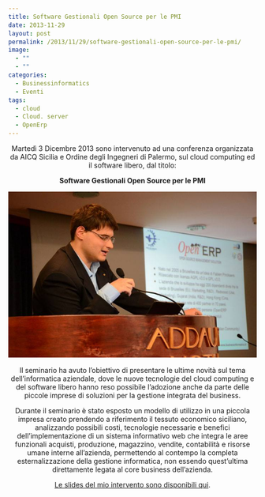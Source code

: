 ```yaml
---
title: Software Gestionali Open Source per le PMI
date: 2013-11-29
layout: post
permalink: /2013/11/29/software-gestionali-open-source-per-le-pmi/
image:
  - ""
  - ""
categories:
  - Businessinformatics
  - Eventi
tags:
  - cloud
  - Cloud. server
  - OpenErp
---
```

<p style="text-align: center;">
  <!--:it-->Martedì 3 Dicembre 2013 sono intervenuto ad una conferenza organizzata da AICQ Sicilia e Ordine degli Ingegneri di Palermo, sul cloud computing ed il software libero, dal titolo:
</p>

<p style="text-align: center;">
  <strong>Software Gestionali </strong><strong>Open Source per le PMI</strong>
</p>

![Marco AICQ](https://raw.githubusercontent.com/marcofromsicily/blog/master/images/marcoaicq.jpg)

<p style="text-align: center;">
  Il seminario ha avuto l&#8217;obiettivo di presentare le ultime novità sul tema dell&#8217;informatica aziendale, dove le nuove tecnologie del cloud computing e del software libero hanno reso possibile l&#8217;adozione anche da parte delle piccole imprese di soluzioni per la gestione integrata del business.
</p>

<p style="text-align: center;">
  Durante il seminario è stato esposto un modello di utilizzo in una piccola impresa creato prendendo a riferimento il tessuto economico siciliano, analizzando possibili costi, tecnologie necessarie e benefici dell&#8217;implementazione di un sistema informativo web che integra le aree funzionali acquisti, produzione, magazzino, vendite, contabilità e risorse umane interne all&#8217;azienda, permettendo al contempo la completa esternalizzazione della gestione informatica, non essendo quest&#8217;ultima direttamente legata al core business dell&#8217;azienda.<!--:-->
</p>

<p style="text-align: center;">
  <a href="https://www.slideshare.net/marcofromsicily/i-moderni-sistemi-informativi-web-per-le-pmi" target="_blank" rel="noopener noreferrer">Le slides del mio intervento sono disponibili qui</a>.
</p>
